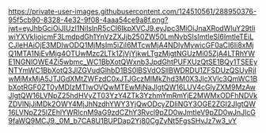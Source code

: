 https://private-user-images.githubusercontent.com/124510561/288950376-95f5cb90-8328-4e32-9f08-4aaa54ce9a8f.png?jwt=eyJhbGciOiJIUzI1NiIsInR5cCI6IkpXVCJ9.eyJpc3MiOiJnaXRodWIuY29tIiwiYXVkIjoicmF3LmdpdGh1YnVzZXJjb250ZW50LmNvbSIsImtleSI6ImtleTEiLCJleHAiOjE3MDIwODQ1MjMsIm5iZiI6MTcwMjA4NDIyMywicGF0aCI6Ii8xMjQ1MTA1NjEvMjg4OTUwMzc2LTk1ZjVjYjkwLTgzMjgtNGUzMi05ZjA4LTRhYWE1NGNlOWE4Zi5wbmc_WC1BbXotQWxnb3JpdGhtPUFXUzQtSE1BQy1TSEEyNTYmWC1BbXotQ3JlZGVudGlhbD1BS0lBSVdOSllBWDRDU1ZFSDUzQSUyRjIwMjMxMjA5JTJGdXMtZWFzdC0xJTJGczMlMkZhd3M0X3JlcXVlc3QmWC1BbXotRGF0ZT0yMDIzMTIwOVQwMTEwMjNaJlgtQW16LUV4cGlyZXM9MzAwJlgtQW16LVNpZ25hdHVyZT03YzY4ZTk3YzhmYmRmYjE2MWMxODFhNDVkZDVlNjJiMDk2OWY4MjJhNzdhYWY3YjQwODcyZDliNGY3OGE2ZGI2JlgtQW16LVNpZ25lZEhlYWRlcnM9aG9zdCZhY3Rvcl9pZD0wJmtleV9pZD0wJnJlcG9faWQ9MCJ9._0M_b7CA8U1BUPDap2Yj80CgZyNt5FgsSHvJz7w3_vY
